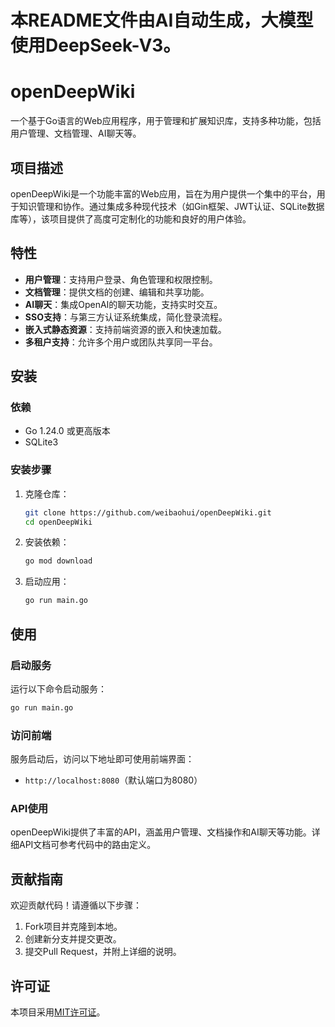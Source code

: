 # 本README文件由AI自动生成，大模型使用DeepSeek-V3。

# openDeepWiki

一个基于Go语言的Web应用程序，用于管理和扩展知识库，支持多种功能，包括用户管理、文档管理、AI聊天等。

## 项目描述
openDeepWiki是一个功能丰富的Web应用，旨在为用户提供一个集中的平台，用于知识管理和协作。通过集成多种现代技术（如Gin框架、JWT认证、SQLite数据库等），该项目提供了高度可定制化的功能和良好的用户体验。

## 特性
- **用户管理**：支持用户登录、角色管理和权限控制。
- **文档管理**：提供文档的创建、编辑和共享功能。
- **AI聊天**：集成OpenAI的聊天功能，支持实时交互。
- **SSO支持**：与第三方认证系统集成，简化登录流程。
- **嵌入式静态资源**：支持前端资源的嵌入和快速加载。
- **多租户支持**：允许多个用户或团队共享同一平台。

## 安装
### 依赖
- Go 1.24.0 或更高版本
- SQLite3

### 安装步骤
1. 克隆仓库：
   ```bash
   git clone https://github.com/weibaohui/openDeepWiki.git
   cd openDeepWiki
   ```
2. 安装依赖：
   ```bash
   go mod download
   ```
3. 启动应用：
   ```bash
   go run main.go
   ```

## 使用
### 启动服务
运行以下命令启动服务：
```bash
go run main.go
```

### 访问前端
服务启动后，访问以下地址即可使用前端界面：
- `http://localhost:8080`（默认端口为8080）

### API使用
openDeepWiki提供了丰富的API，涵盖用户管理、文档操作和AI聊天等功能。详细API文档可参考代码中的路由定义。

## 贡献指南
欢迎贡献代码！请遵循以下步骤：
1. Fork项目并克隆到本地。
2. 创建新分支并提交更改。
3. 提交Pull Request，并附上详细的说明。

## 许可证
本项目采用[MIT许可证](LICENSE)。